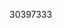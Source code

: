 [//]: # (Created by ./bin/manage_files.pl from ./species/Hymenolepis_diminuta/PRJEB507/Hymenolepis_diminuta_PRJEB507.publication.html on Thu Jun 11 13:44:31 2020)
30397333
